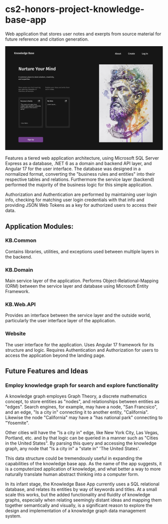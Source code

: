# cs2-honors-project-knowledge-base-app
Web application that stores user notes and exerpts from source material for future reference and citation generation.

![Homepage Screenshot](https://github.com/PatersonMichael/cs2-honors-project-knowledge-base-app/blob/main/Screenshot%202025-09-22%20132848.png
 "Homepage Screenshot")

Features a tiered web application architecture, using Microsoft SQL Server Express as a database, .NET 6 as a domain and backend API layer, and Angular 17 for the user interface. The database was designed in a normalized format, converting the "business rules and entities" into their respective tables and relations. Furthermore the service layer (backend) performed the majority of the  business logic for this simple application.

Authorization and Authentication are performed by maintaining user login info, checking for matching user login credentials with that info and providing JSON Web Tokens as a key for authorized users to access their data.


## Application Modules:


### KB.Common

Contains libraries, utilities, and exceptions used between multiple layers in the backend.

### KB.Domain

Main service layer of the application. Performs Object-Relational-Mapping (ORM) between the service layer and database using Microsoft Entity Framework. 

### KB.Web.API

Provides an interface between the service layer and the outside world, particularly the user interface layer of the application.

### Website

The user interface for the application. Uses Angular 17 framework for its structure and logic. Requires Authentication and Authorization for users to access the application beyond the landing page.


## Future Features and Ideas


### Employ knowledge graph for search and explore functionality
A knowledge graph employes Graph Theory, a discrete mathematics concept, to store entities as "nodes", and relationships between entities as "edges". Search engines, for example, may have a node, "San Francsico", and an edge, "Is a city in" connecting it to another entity, "California". Likewise the node "California" may have a "has national park" connecting to "Yosemite".

Other cities will have the "Is a city in" edge, like New York City, Las Vegas, Portland, etc. and by that logic can be queried in a manner such as "Cities in the United States". By parsing this query and accessing the knowledge graph, any node that "Is a city in" a "state in" 'The United States'.

This data structure could be tremendously useful in expanding the capabilities of the knowledge base app. As the name of the app suggests, it is a computerized application of knowledge, and what better a way to more naturally translate human abstract thinking into a computer form.

In its infant stage, the Knowledge Base App currently uses a SQL relational database, and relates its entities by way of keywords and titles. At a small scale this works, but the added functionality and fluidity of knowledge graphs, especially when relating seemingly distant ideas and mapping them together semantically and visually, is a significant reason to explore the design and implementation of a knowledge graph data management system.

